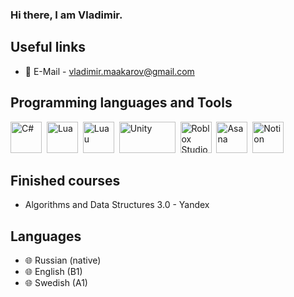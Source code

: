 ### Hi there, I am Vladimir.
## Useful links
  - :link: E-Mail - vladimir.maakarov@gmail.com

## Programming languages and Tools
<img src="https://cdn.jsdelivr.net/gh/devicons/devicon/icons/csharp/csharp-original.svg" width = 50px height = 50px title = "C#"/>&nbsp;
<img src="https://cdn.jsdelivr.net/gh/devicons/devicon@latest/icons/lua/lua-original.svg" width = 50px height = 50px title = "Lua"/>&nbsp;
<img src="https://upload.wikimedia.org/wikipedia/commons/thumb/8/8f/Luau_Logo_%28Programming_Language%29.svg/2048px-Luau_Logo_%28Programming_Language%29.svg.png" width = 50px height = 50px title = "Luau"/>&nbsp;
<img src="https://logos-world.net/wp-content/uploads/2023/01/Unity-Emblem.png" width = 90px height = 50px title = "Unity"/>&nbsp;
<img src="https://upload.wikimedia.org/wikipedia/commons/b/b5/ROBLOX_Studio_icon.png?20180928015910" width = 50px height = 50px title = "Roblox Studio"/>&nbsp;
<img src="https://martool.vn/wp-content/uploads/2021/09/Asana-logo.png" width = 50px height = 50px title = "Asana"/>&nbsp;
<img src="https://cdn.jsdelivr.net/gh/devicons/devicon@latest/icons/notion/notion-original.svg" width = 50px height = 50px title = "Notion"/>&nbsp;
          
## Finished courses
- Algorithms and Data Structures 3.0 - Yandex

## Languages
- :globe_with_meridians: Russian (native)
- :globe_with_meridians: English (B1)
- :globe_with_meridians: Swedish (A1)
          

<!--
**MappetProd/MappetProd** is a ✨ _special_ ✨ repository because its `README.md` (this file) appears on your GitHub profile.

Here are some ideas to get you started:

- 🔭 I’m currently working on ...
- 🌱 I’m currently learning ...
- 👯 I’m looking to collaborate on ...
- 🤔 I’m looking for help with ...
- 💬 Ask me about ...
- 📫 How to reach me: ...
- 😄 Pronouns: ...
- ⚡ Fun fact: ...
-->
